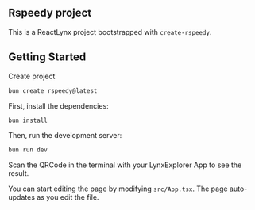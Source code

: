 ## Rspeedy project

This is a ReactLynx project bootstrapped with `create-rspeedy`.

## Getting Started

Create project
```bash
bun create rspeedy@latest
```

First, install the dependencies:

```bash
bun install
```

Then, run the development server:

```bash
bun run dev
```

Scan the QRCode in the terminal with your LynxExplorer App to see the result.

You can start editing the page by modifying `src/App.tsx`. The page auto-updates as you edit the file.
